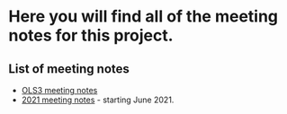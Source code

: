 # Here you will find all of the meeting notes for this project.

## List of meeting notes

* [OLS3 meeting notes]( )
* [2021 meeting notes]( ) - starting June 2021.
